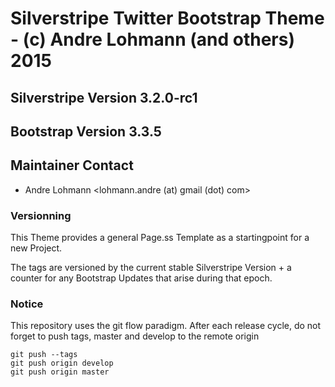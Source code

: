 # Silverstripe Twitter Bootstrap Theme - (c) Andre Lohmann (and others) 2015

## Silverstripe Version 3.2.0-rc1
## Bootstrap Version 3.3.5

## Maintainer Contact 
 * Andre Lohmann
   <lohmann.andre (at) gmail (dot) com>

### Versionning

This Theme provides a general Page.ss Template as a startingpoint for a new Project.

The tags are versioned by the current stable Silverstripe Version + a counter for any Bootstrap Updates that arise during that epoch. 

### Notice
This repository uses the git flow paradigm.
After each release cycle, do not forget to push tags, master and develop to the remote origin
```
git push --tags
git push origin develop
git push origin master
```
